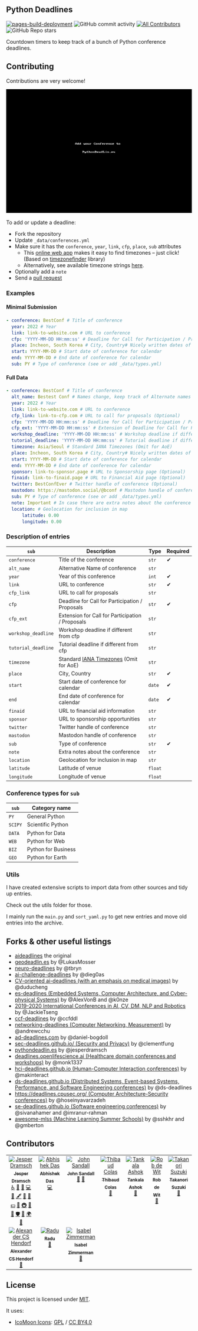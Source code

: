 ## Python Deadlines

[![pages-build-deployment](https://github.com/JesperDramsch/python-deadlines/actions/workflows/pages/pages-build-deployment/badge.svg?branch=gh-pages)](https://github.com/JesperDramsch/python-deadlines/actions/workflows/pages/pages-build-deployment) ![GitHub commit activity](https://img.shields.io/github/commit-activity/m/jesperdramsch/python-deadlines) [![All Contributors](https://img.shields.io/github/all-contributors/jesperdramsch/python-deadlines?color=ee8449)](#contributors) ![GitHub Repo stars](https://img.shields.io/github/stars/jesperdramsch/python-deadlines)

Countdown timers to keep track of a bunch of Python conference deadlines.

## Contributing

Contributions are very welcome!

![GIF of adding a conference to pythondeadlin.es](static/img/pythondeadlines-edit.gif)

To add or update a deadline:

-   Fork the repository
-   Update `_data/conferences.yml`
-   Make sure it has the `conference`, `year`, `link`, `cfp`, `place`, `sub` attributes
    -   This [online web app](https://timezonefinder.michelfe.it/) makes it easy to find timezones – just click!
        (Based on [timezonefinder](https://github.com/jannikmi/timezonefinder) library)
    -   Alternatively, see available timezone strings [here](https://momentjs.com/timezone/).
-   Optionally add a `note`
-   Send a [pull request](_data/conferences.yml)

### Examples

#### Minimal Submission

```yaml
- conference: BestConf # Title of conference
  year: 2022 # Year
  link: link-to-website.com # URL to conference
  cfp: 'YYYY-MM-DD HH:mm:ss' # Deadline for Call for Participation / Proposals
  place: Incheon, South Korea # City, Country# Nicely written dates of conference
  start: YYYY-MM-DD # Start date of conference for calendar
  end: YYYY-MM-DD # End date of conference for calendar
  sub: PY # Type of conference (see or add _data/types.yml)
```

#### Full Data

```yaml
- conference: BestConf # Title of conference
  alt_name: Bestest Conf # Names change, keep track of Alternate names here
  year: 2022 # Year
  link: link-to-website.com # URL to conference
  cfp_link: link-to-cfp.com # URL to call for proposals (Optional)
  cfp: 'YYYY-MM-DD HH:mm:ss' # Deadline for Call for Participation / Proposals
  cfp_ext: 'YYYY-MM-DD HH:mm:ss' # Extension of Deadline for Call for Participation / Proposals
  workshop_deadline: 'YYYY-MM-DD HH:mm:ss' # Workshop deadline if different from cfp (Optional)
  tutorial_deadline: 'YYYY-MM-DD HH:mm:ss' # Tutorial deadline if different from cfp (Optional)
  timezone: Asia/Seoul # Standard IANA Timezones (Omit for AoE)
  place: Incheon, South Korea # City, Country# Nicely written dates of conference
  start: YYYY-MM-DD # Start date of conference for calendar
  end: YYYY-MM-DD # End date of conference for calendar
  sponsor: link-to-sponsor.page # URL to Sponsorship page (Optional)
  finaid: link-to-finaid.page # URL to Financial Aid page (Optional)
  twitter: BestConfEver # Twitter handle of conference (Optional)
  mastodon: https://mastodon.social/@bconf # Mastodon handle of conference (Optional)
  sub: PY # Type of conference (see or add _data/types.yml)
  note: Important # In case there are extra notes about the conference (Optional)
  location: # Geolocation for inclusion in map
      latitude: 0.00
      longitude: 0.00
```

### Description of entries

| `sub`               | Description                                                                   | Type    | Required |
| ------------------- | ----------------------------------------------------------------------------- | ------- | -------- |
| `conference`        | Title of the conference                                                       | `str`   | ✔        |
| `alt_name`          | Alternative Name of conference                                                | `str`   |          |
| `year`              | Year of this conference                                                       | `int`   | ✔        |
| `link`              | URL to conference                                                             | `str`   | ✔        |
| `cfp_link`          | URL to call for proposals                                                     | `str`   |          |
| `cfp`               | Deadline for Call for Participation / Proposals                               | `str`   | ✔        |
| `cfp_ext`           | Extension for Call for Participation / Proposals                              | `str`   |          |
| `workshop_deadline` | Workshop deadline if different from cfp                                       | `str`   |          |
| `tutorial_deadline` | Tutorial deadline if different from cfp                                       | `str`   |          |
| `timezone`          | Standard [IANA Timezones](https://timezonefinder.michelfe.it/) (Omit for AoE) | `str`   |          |
| `place`             | City, Country                                                                 | `str`   | ✔        |
| `start`             | Start date of conference for calendar                                         | `date`  | ✔        |
| `end`               | End date of conference for calendar                                           | `date`  | ✔        |
| `finaid`            | URL to financial aid information                                              | `str`   |          |
| `sponsor`           | URL to sponsorship opportunities                                              | `str`   |          |
| `twitter`           | Twitter handle of conference                                                  | `str`   |          |
| `mastodon`          | Mastodon handle of conference                                                 | `str`   |          |
| `sub`               | Type of conference                                                            | `str`   | ✔        |
| `note`              | Extra notes about the conference                                              | `str`   |          |
| `location`          | Geolocation for inclusion in map                                              | `str`   |          |
| `latitude`          | Latitude of venue                                                             | `float` |          |
| `longitude`         | Longitude of venue                                                            | `float` |          |

### Conference types for `sub`

| `sub`   | Category name       |
| ------- | ------------------- |
| `PY`    | General Python      |
| `SCIPY` | Scientific Python   |
| `DATA`  | Python for Data     |
| `WEB`   | Python for Web      |
| `BIZ`   | Python for Business |
| `GEO`   | Python for Earth    |

### Utils

I have created extensive scripts to import data from other sources and tidy up entries.

Check out the utils folder for those.

I mainly run the `main.py` and `sort_yaml.py` to get new entries and move old entries into the archive.

## Forks & other useful listings

-   [aideadlines][2] the original
-   [geodeadlin.es][3] by @LukasMosser
-   [neuro-deadlines][4] by @tbryn
-   [ai-challenge-deadlines][5] by @dieg0as
-   [CV-oriented ai-deadlines (with an emphasis on medical images)][8] by @duducheng
-   [es-deadlines (Embedded Systems, Computer Architecture, and Cyber-physical Systems)][9] by @AlexVonB and @k0nze
-   [2019-2020 International Conferences in AI, CV, DM, NLP and Robotics][10] by @JackieTseng
-   [ccf-deadlines][11] by @ccfddl
-   [networking-deadlines (Computer Networking, Measurement)][12] by @andrewcchu
-   [ad-deadlines.com][13] by @daniel-bogdoll
-   [sec-deadlines.github.io/ (Security and Privacy)][14] by @clementfung
-   [pythondeadlin.es][15] by @jesperdramsch
-   [deadlines.openlifescience.ai (Healthcare domain conferences and workshops)][16] by @monk1337
-   [hci-deadlines.github.io (Human-Computer Interaction conferences)][17] by @makinteract
-   [ds-deadlines.github.io (Distributed Systems, Event-based Systems, Performance, and Software Engineering conferences)][18] by @ds-deadlines
-   [https://deadlines.cpusec.org/ (Computer Architecture-Security conferences)][19] by @hoseinyavarzadeh
-   [se-deadlines.github.io (Software engineering conferences)][20] by @sivanahamer and @imranur-rahman
-   [awesome-mlss (Machine Learning Summer Schools)][21] by @sshkhr and @gmberton

## Contributors

<!-- ALL-CONTRIBUTORS-LIST:START - Do not remove or modify this section -->
<!-- prettier-ignore-start -->
<!-- markdownlint-disable -->
<table>
  <tbody>
    <tr>
      <td align="center" valign="top" width="14.28%"><a href="http://dramsch.net"><img src="https://avatars.githubusercontent.com/u/2620316?v=4?s=100" width="100px;" alt="Jesper Dramsch"/><br /><sub><b>Jesper Dramsch</b></sub></a><br /><a href="#a11y-JesperDramsch" title="Accessibility">️️️️♿️</a> <a href="https://github.com/JesperDramsch/python-deadlines/issues?q=author%3AJesperDramsch" title="Bug reports">🐛</a> <a href="#blog-JesperDramsch" title="Blogposts">📝</a> <a href="https://github.com/JesperDramsch/python-deadlines/commits?author=JesperDramsch" title="Code">💻</a> <a href="#conference-JesperDramsch" title="Python conference (Added or updated)">📆</a> <a href="#content-JesperDramsch" title="Content">🖋</a> <a href="https://github.com/JesperDramsch/python-deadlines/commits?author=JesperDramsch" title="Documentation">📖</a> <a href="#design-JesperDramsch" title="Design">🎨</a> <a href="#financial-JesperDramsch" title="Financial">💵</a> <a href="#ideas-JesperDramsch" title="Ideas, Planning, & Feedback">🤔</a> <a href="#infra-JesperDramsch" title="Infrastructure (Hosting, Build-Tools, etc)">🚇</a> <a href="#promotion-JesperDramsch" title="Promotion">📣</a> <a href="https://github.com/JesperDramsch/python-deadlines/pulls?q=is%3Apr+reviewed-by%3AJesperDramsch" title="Reviewed Pull Requests">👀</a> <a href="#security-JesperDramsch" title="Security">🛡️</a> <a href="#tool-JesperDramsch" title="Tools">🔧</a> <a href="#translation-JesperDramsch" title="Translation">🌍</a> <a href="#talk-JesperDramsch" title="Talks">📢</a></td>
      <td align="center" valign="top" width="14.28%"><a href="https://abhishekdas.com/"><img src="https://avatars.githubusercontent.com/u/1156489?v=4?s=100" width="100px;" alt="Abhishek Das"/><br /><sub><b>Abhishek Das</b></sub></a><br /><a href="https://github.com/JesperDramsch/python-deadlines/commits?author=abhshkdz" title="Code">💻</a></td>
      <td align="center" valign="top" width="14.28%"><a href="https://coefficient.ai"><img src="https://avatars.githubusercontent.com/u/2884159?v=4?s=100" width="100px;" alt="John Sandall"/><br /><sub><b>John Sandall</b></sub></a><br /><a href="#conference-john-sandall" title="Python conference (Added or updated)">📆</a> <a href="https://github.com/JesperDramsch/python-deadlines/issues?q=author%3Ajohn-sandall" title="Bug reports">🐛</a></td>
      <td align="center" valign="top" width="14.28%"><a href="https://thib.me/"><img src="https://avatars.githubusercontent.com/u/877585?v=4?s=100" width="100px;" alt="Thibaud Colas"/><br /><sub><b>Thibaud Colas</b></sub></a><br /><a href="#conference-thibaudcolas" title="Python conference (Added or updated)">📆</a></td>
      <td align="center" valign="top" width="14.28%"><a href="http://tanka.la"><img src="https://avatars.githubusercontent.com/u/29096822?v=4?s=100" width="100px;" alt="Tankala Ashok"/><br /><sub><b>Tankala Ashok</b></sub></a><br /><a href="#conference-tankala" title="Python conference (Added or updated)">📆</a></td>
      <td align="center" valign="top" width="14.28%"><a href="http://robdewit.nl"><img src="https://avatars.githubusercontent.com/u/7165065?v=4?s=100" width="100px;" alt="Rob de Wit"/><br /><sub><b>Rob de Wit</b></sub></a><br /><a href="#conference-RCdeWit" title="Python conference (Added or updated)">📆</a></td>
      <td align="center" valign="top" width="14.28%"><a href="https://slides.takanory.net/"><img src="https://avatars.githubusercontent.com/u/988241?v=4?s=100" width="100px;" alt="Takanori Suzuki"/><br /><sub><b>Takanori Suzuki</b></sub></a><br /><a href="#conference-takanory" title="Python conference (Added or updated)">📆</a></td>
    </tr>
    <tr>
      <td align="center" valign="top" width="14.28%"><a href="https://github.com/alanderex"><img src="https://avatars.githubusercontent.com/u/1356401?v=4?s=100" width="100px;" alt="Alexander CS Hendorf"/><br /><sub><b>Alexander CS Hendorf</b></sub></a><br /><a href="#conference-alanderex" title="Python conference (Added or updated)">📆</a></td>
      <td align="center" valign="top" width="14.28%"><a href="https://github.com/radujica"><img src="https://avatars.githubusercontent.com/u/8166962?v=4?s=100" width="100px;" alt="Radu"/><br /><sub><b>Radu</b></sub></a><br /><a href="https://github.com/JesperDramsch/python-deadlines/issues?q=author%3Aradujica" title="Bug reports">🐛</a></td>
      <td align="center" valign="top" width="14.28%"><a href="http://isabelizimm.me"><img src="https://avatars.githubusercontent.com/u/54685329?v=4?s=100" width="100px;" alt="Isabel Zimmerman"/><br /><sub><b>Isabel Zimmerman</b></sub></a><br /><a href="https://github.com/JesperDramsch/python-deadlines/issues?q=author%3Aisabelizimm" title="Bug reports">🐛</a></td>
    </tr>
  </tbody>
</table>

<!-- markdownlint-restore -->
<!-- prettier-ignore-end -->

<!-- ALL-CONTRIBUTORS-LIST:END -->

## License

This project is licensed under [MIT][1].

It uses:

-   [IcoMoon Icons](https://icomoon.io/#icons-icomoon): [GPL](http://www.gnu.org/licenses/gpl.html) / [CC BY4.0](http://creativecommons.org/licenses/by/4.0/)

[1]: https://abhshkdz.mit-license.org/
[2]: http://aideadlin.es/
[3]: https://github.com/LukasMosser/geo-deadlines
[4]: https://github.com/tbryn/neuro-deadlines
[5]: https://github.com/dieg0as/ai-challenge-deadlines
[6]: http://www.conferenceranks.com/#
[8]: https://m3dv.github.io/ai-deadlines/
[9]: https://ekut-es.github.io/es-deadlines/
[10]: https://jackietseng.github.io/conference_call_for_paper/conferences.html
[11]: https://ccfddl.github.io/
[12]: https://noise-lab.net/networking-deadlines/
[13]: https://ad-deadlines.com/
[14]: https://sec-deadlines.github.io/
[15]: https://pythondeadlin.es/
[16]: https://deadlines.openlifescience.ai/
[17]: https://hci-deadlines.github.io/
[18]: https://ds-deadlines.github.io
[19]: https://deadlines.cpusec.org/
[20]: https://se-deadlines.github.io/
[21]: https://awesome-mlss.com/
